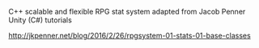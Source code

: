 C++ scalable and flexible RPG stat system adapted from Jacob Penner Unity (C#) tutorials

http://jkpenner.net/blog/2016/2/26/rpgsystem-01-stats-01-base-classes